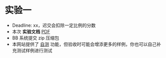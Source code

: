 # 实验一

- Deadline: xx，迟交会扣除一定比例的分数
- 本次 **实验文档** [PDF](/pdf/lab2.pdf)
- BB 系统提交 zip 压缩包
- 本网站提供了 [自测](/judge) 功能，但验收时可能会增添更多的样例，你也可以自己补充测试样例进行测试

